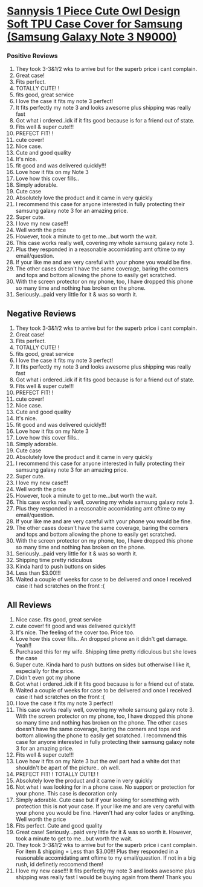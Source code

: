 # [Sannysis 1 Piece Cute Owl Design Soft TPU Case Cover for Samsung (Samsung Galaxy Note 3 N9000)](https://products.checkmycream.com/products/Sannysis-1-Piece-Cute-Owl-Design-Soft-TPU-Case-Cover-for-Samsung-(Samsung-Galaxy-Note-3-N9000).html)

### Positive Reviews

<ol>
      <li>They took 3-3&amp;1/2 wks to arrive but for the superb price i cant complain.  </li>
      <li>Great case!</li>
      <li>Fits perfect.</li>
      <li>TOTALLY CUTE! !</li>
      <li>fits good, great service</li>
      <li>I love the case it fits my note 3 perfect!</li>
      <li>It fits perfectly my note 3 and looks awesome plus shipping was really fast</li>
      <li>Got what i ordered..idk if it fits good because is for a friend out of state.</li>
      <li>Fits well &amp; super cute!!!</li>
      <li>PREFECT FIT! !</li>
      <li>cute cover!</li>
      <li>Nice case.</li>
      <li>Cute and good quality</li>
      <li>It&#x27;s nice.</li>
      <li>fit good and was delivered quickly!!!</li>
      <li>Love how it fits on my Note 3</li>
      <li>Love how this cover fills..</li>
      <li>Simply adorable.  </li>
      <li>Cute case</li>
      <li>Absolutely love the product and it came in very quickly</li>
      <li>I recommend this case for anyone interested in fully protecting their samsung galaxy note 3 for an amazing price.</li>
      <li>Super cute.</li>
      <li>I love my new case!!!</li>
      <li>Well worth the price</li>
      <li>However, took a minute to get to me...but worth the wait.</li>
      <li>This case works really well, covering my whole samsung galaxy note 3.</li>
      <li>Plus they responded in a reasonable accomidating amt oftime to my email/question.</li>
      <li>If your like me and are very careful with your phone you would be fine.</li>
      <li>The other cases doesn&#x27;t have the same coverage, baring the corners and tops and bottom allowing the phone to easily get scratched.</li>
      <li>With the screen protector on my phone, too, I have dropped this phone so many time and nothing has broken on the phone.</li>
      <li>Seriously...paid very little for it &amp; was so worth it.</li>
</ol>


<h2>Negative Reviews</h2>
<ol>
<li> They took 3-3&amp;1/2 wks to arrive but for the superb price i cant complain.  </li>
<li> Great case!</li>
<li> Fits perfect.</li>
<li> TOTALLY CUTE! !</li>
<li> fits good, great service</li>
<li> I love the case it fits my note 3 perfect!</li>
<li> It fits perfectly my note 3 and looks awesome plus shipping was really fast</li>
<li> Got what i ordered..idk if it fits good because is for a friend out of state.</li>
<li> Fits well &amp; super cute!!!</li>
<li> PREFECT FIT! !</li>
<li> cute cover!</li>
<li> Nice case.</li>
<li> Cute and good quality</li>
<li> It&#x27;s nice.</li>
<li> fit good and was delivered quickly!!!</li>
<li> Love how it fits on my Note 3</li>
<li> Love how this cover fills..</li>
<li> Simply adorable.  </li>
<li> Cute case</li>
<li> Absolutely love the product and it came in very quickly</li>
<li> I recommend this case for anyone interested in fully protecting their samsung galaxy note 3 for an amazing price.</li>
<li> Super cute.</li>
<li> I love my new case!!!</li>
<li> Well worth the price</li>
<li> However, took a minute to get to me...but worth the wait.</li>
<li> This case works really well, covering my whole samsung galaxy note 3.</li>
<li> Plus they responded in a reasonable accomidating amt oftime to my email/question.</li>
<li> If your like me and are very careful with your phone you would be fine.</li>
<li> The other cases doesn&#x27;t have the same coverage, baring the corners and tops and bottom allowing the phone to easily get scratched.</li>
<li> With the screen protector on my phone, too, I have dropped this phone so many time and nothing has broken on the phone.</li>
<li> Seriously...paid very little for it &amp; was so worth it.</li>
<li> Shipping time pretty ridiculous</li>
<li> Kinda hard to push buttons on sides</li>
<li> Less than $3.00!!!</li>
<li> Waited a couple of weeks for case to be delivered and once I received case it had scratches on the front  :(</li>
</ol>

<h2>All Reviews</h2>

<ol>
    <li> Nice case. fits good, great service</li>
    <li> cute cover! fit good and was delivered quickly!!!</li>
    <li> It&#x27;s nice. The feeling of the cover too. Price too.</li>
    <li> Love how this cover fills.. An  dropped  phone an it didn&#x27;t get damage. Yeah!!</li>
    <li> Purchased this for my wife. Shipping time pretty ridiculous but she loves the case</li>
    <li> Super cute. Kinda hard to push buttons on sides but otherwise I like it, especially for the price.</li>
    <li> Didn&#x27;t even got my phone</li>
    <li> Got what i ordered..idk if it fits good because is for a friend out of state.</li>
    <li> Waited a couple of weeks for case to be delivered and once I received case it had scratches on the front  :(</li>
    <li> I love the case it fits my note 3 perfect!</li>
    <li> This case works really well, covering my whole samsung galaxy note 3. With the screen protector on my phone, too, I have dropped this phone so many time and nothing has broken on the phone. The other cases doesn&#x27;t have the same coverage, baring the corners and tops and bottom allowing the phone to easily get scratched. I recommend this case for anyone interested in fully protecting their samsung galaxy note 3 for an amazing price.</li>
    <li> Fits well &amp; super cute!!!</li>
    <li> Love how it fits on my Note 3 but the owl part had a white dot that shouldn&#x27;t be apart of the picture.. oh well.</li>
    <li> PREFECT FIT! ! TOTALLY CUTE! !</li>
    <li> Absolutely love the product and it came in very quickly</li>
    <li> Not what i was looking for in a phone case. No support or protection for your phone. This case is decoration only</li>
    <li> Simply adorable.  Cute case but if your looking for something with protection this is not your case. If your like me and are very careful with your phone you would be fine. Haven&#x27;t had any color fades or anything. Well worth the price</li>
    <li> Fits perfect. Cute and good quality</li>
    <li> Great case! Seriously...paid very little for it &amp; was so worth it. However, took a minute to get to me...but worth the wait.</li>
    <li> They took 3-3&amp;1/2 wks to arrive but for the superb price i cant complain.  For item &amp; shipping &#x3D; Less than $3.00!!! Plus they responded in a reasonable accomidating amt oftime to my email/question. If not in a big rush,  id definetly reccomend them!</li>
    <li> I love my new case!!! It fits perfectly my note 3 and looks awesome plus shipping was really fast I would be buying again from them! Thank you</li>
</ol>




